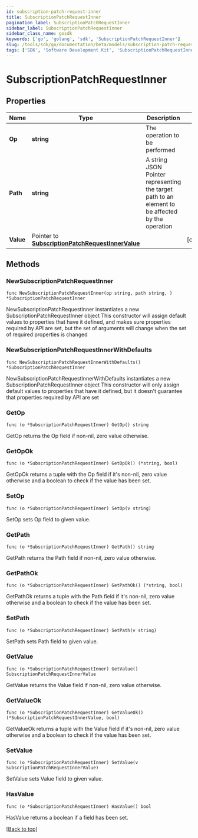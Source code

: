 ```yaml
---
id: subscription-patch-request-inner
title: SubscriptionPatchRequestInner
pagination_label: SubscriptionPatchRequestInner
sidebar_label: SubscriptionPatchRequestInner
sidebar_class_name: gosdk
keywords: ['go', 'golang', 'sdk', 'SubscriptionPatchRequestInner'] 
slug: /tools/sdk/go/documentation/beta/models/subscription-patch-request-inner
tags: ['SDK', 'Software Development Kit', 'SubscriptionPatchRequestInner']
---
```


# SubscriptionPatchRequestInner

## Properties

Name | Type | Description | Notes
------------ | ------------- | ------------- | -------------
**Op** | **string** | The operation to be performed | 
**Path** | **string** | A string JSON Pointer representing the target path to an element to be affected by the operation | 
**Value** | Pointer to [**SubscriptionPatchRequestInnerValue**](SubscriptionPatchRequestInnerValue) |  | [optional] 

## Methods

### NewSubscriptionPatchRequestInner

`func NewSubscriptionPatchRequestInner(op string, path string, ) *SubscriptionPatchRequestInner`

NewSubscriptionPatchRequestInner instantiates a new SubscriptionPatchRequestInner object
This constructor will assign default values to properties that have it defined,
and makes sure properties required by API are set, but the set of arguments
will change when the set of required properties is changed

### NewSubscriptionPatchRequestInnerWithDefaults

`func NewSubscriptionPatchRequestInnerWithDefaults() *SubscriptionPatchRequestInner`

NewSubscriptionPatchRequestInnerWithDefaults instantiates a new SubscriptionPatchRequestInner object
This constructor will only assign default values to properties that have it defined,
but it doesn't guarantee that properties required by API are set

### GetOp

`func (o *SubscriptionPatchRequestInner) GetOp() string`

GetOp returns the Op field if non-nil, zero value otherwise.

### GetOpOk

`func (o *SubscriptionPatchRequestInner) GetOpOk() (*string, bool)`

GetOpOk returns a tuple with the Op field if it's non-nil, zero value otherwise
and a boolean to check if the value has been set.

### SetOp

`func (o *SubscriptionPatchRequestInner) SetOp(v string)`

SetOp sets Op field to given value.


### GetPath

`func (o *SubscriptionPatchRequestInner) GetPath() string`

GetPath returns the Path field if non-nil, zero value otherwise.

### GetPathOk

`func (o *SubscriptionPatchRequestInner) GetPathOk() (*string, bool)`

GetPathOk returns a tuple with the Path field if it's non-nil, zero value otherwise
and a boolean to check if the value has been set.

### SetPath

`func (o *SubscriptionPatchRequestInner) SetPath(v string)`

SetPath sets Path field to given value.


### GetValue

`func (o *SubscriptionPatchRequestInner) GetValue() SubscriptionPatchRequestInnerValue`

GetValue returns the Value field if non-nil, zero value otherwise.

### GetValueOk

`func (o *SubscriptionPatchRequestInner) GetValueOk() (*SubscriptionPatchRequestInnerValue, bool)`

GetValueOk returns a tuple with the Value field if it's non-nil, zero value otherwise
and a boolean to check if the value has been set.

### SetValue

`func (o *SubscriptionPatchRequestInner) SetValue(v SubscriptionPatchRequestInnerValue)`

SetValue sets Value field to given value.

### HasValue

`func (o *SubscriptionPatchRequestInner) HasValue() bool`

HasValue returns a boolean if a field has been set.


[[Back to top]](#) 


